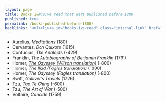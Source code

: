 ```yaml
---
layout: page
title: Books I&#39;ve read that were published before 1800
published: true
permalink: /books-published-before-1800/
backlinks: '<ul><li><a id="books-ive-read" class="internal-link" href="/books-ive-read/">Books I&#39;ve read</a></li></ul>'
---
```


* Aurelius, _Meditations_ (180) 
* Cervantes, _Don Quixote_ (1615) 
* Confucius, _The Analects_ (-429) 
* Franklin, _The Autobiography of Benjamin Franklin_ (1791) 
* Homer, _<a id="homer-odyssey" class="internal-link" href="/homer-odyssey/">The Odyssey (Wilson translation)</a>_ (-800) 
* Homer, _The Iliad (Fagles translation)_ (-800) 
* Homer, _The Odyssey (Fagles translation)_ (-800) 
* Swift, _Gulliver's Travels_ (1726) 
* Tzu, _Tao Te Ching_ (-600) 
* Tzu, _The Art of War_ (-500) 
* Voltaire, _Candide_ (1759) 
